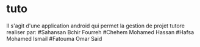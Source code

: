 # tuto
Il s'agit d'une application android qui permet la gestion de projet tutore realiser par:
#Sahansan Bchir Fourreh
#Chehem Mohamed Hassan
#Hafsa Mohamed Ismail
#Fatouma Omar Said
